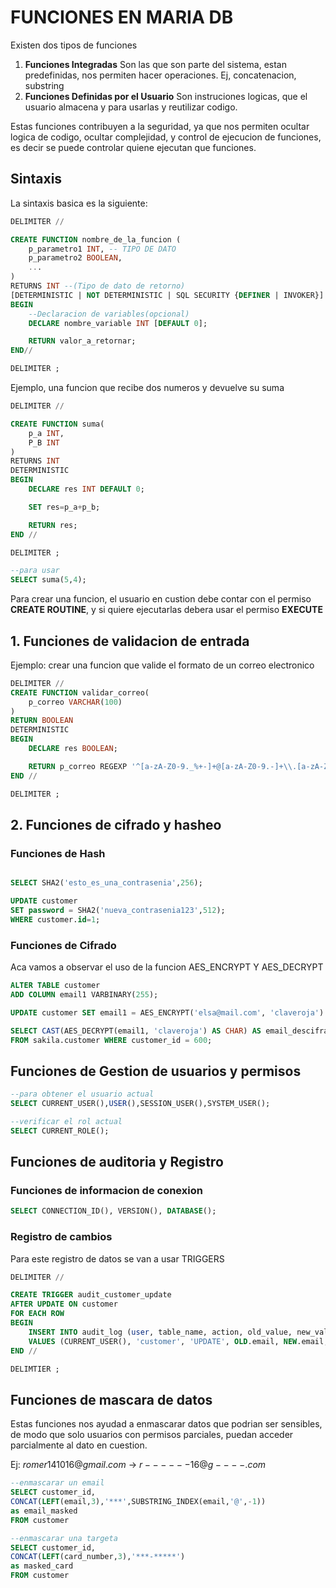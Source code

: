 # FUNCIONES EN MARIA DB

Existen dos tipos de funciones

1. **Funciones Integradas**
Son las que son parte del sistema, estan predefinidas, nos permiten hacer operaciones. Ej, concatenacion, substring
2. **Funciones Definidas por el Usuario**
Son instruciones logicas, que el usuario almacena y para usarlas y reutilizar codigo.

Estas funciones contribuyen a la seguridad, ya que nos permiten ocultar logica de codigo, ocultar complejidad, y control de ejecucion de funciones, es decir se puede controlar quiene ejecutan que funciones.

## Sintaxis

La sintaxis basica es la siguiente:

```sql
DELIMITER //
```

```sql
CREATE FUNCTION nombre_de_la_funcion (
    p_parametro1 INT, -- TIPO DE DATO
    p_parametro2 BOOLEAN,
    ...
)
RETURNS INT --(Tipo de dato de retorno)
[DETERMINISTIC | NOT DETERMINISTIC | SQL SECURITY {DEFINER | INVOKER}]
BEGIN
    --Declaracion de variables(opcional)
    DECLARE nombre_variable INT [DEFAULT 0];

    RETURN valor_a_retornar;
END//
```

```sql
DELIMITER ;
```

Ejemplo, una funcion que recibe dos numeros y devuelve su suma

```sql
DELIMITER //

CREATE FUNCTION suma(
    p_a INT,
    P_B INT
)
RETURNS INT
DETERMINISTIC
BEGIN
    DECLARE res INT DEFAULT 0;

    SET res=p_a+p_b;

    RETURN res;
END //

DELIMITER ;
```

```sql
--para usar
SELECT suma(5,4);
```

Para crear una funcion, el usuario en custion debe contar con el permiso **CREATE ROUTINE**, y si quiere ejecutarlas debera usar el permiso **EXECUTE**

## 1. Funciones de validacion de entrada

Ejemplo: crear una funcion que valide el formato de un correo electronico

```sql
DELIMITER //
CREATE FUNCTION validar_correo(
    p_correo VARCHAR(100)
)
RETURN BOOLEAN
DETERMINISTIC
BEGIN
    DECLARE res BOOLEAN;

    RETURN p_correo REGEXP '^[a-zA-Z0-9._%+-]+@[a-zA-Z0-9.-]+\\.[a-zA-Z]{2,}$';
END //

DELIMITER ;

```

## 2. Funciones de cifrado y hasheo

### Funciones de Hash

```sql

SELECT SHA2('esto_es_una_contrasenia',256);

UPDATE customer 
SET password = SHA2('nueva_contrasenia123',512);
WHERE customer.id=1;

```

### Funciones de Cifrado

Aca vamos a observar el uso de la funcion AES_ENCRYPT Y AES_DECRYPT

```sql
ALTER TABLE customer
ADD COLUMN email1 VARBINARY(255);

UPDATE customer SET email1 = AES_ENCRYPT('elsa@mail.com', 'claveroja') WHERE customer_id = 600;

SELECT CAST(AES_DECRYPT(email1, 'claveroja') AS CHAR) AS email_descifrado
FROM sakila.customer WHERE customer_id = 600;
```

## Funciones de Gestion de usuarios y permisos

```sql
--para obtener el usuario actual
SELECT CURRENT_USER(),USER(),SESSION_USER(),SYSTEM_USER();

--verificar el rol actual
SELECT CURRENT_ROLE();
```

## Funciones de auditoria y Registro

### Funciones de informacion de conexion

```sql
SELECT CONNECTION_ID(), VERSION(), DATABASE();
```

### Registro de cambios
Para este registro de datos se van a usar TRIGGERS

```SQL
DELIMITER //

CREATE TRIGGER audit_customer_update
AFTER UPDATE ON customer
FOR EACH ROW
BEGIN
    INSERT INTO audit_log (user, table_name, action, old_value, new_value, change_date)
    VALUES (CURRENT_USER(), 'customer', 'UPDATE', OLD.email, NEW.email, NOW());
END //

DELIMTIER ;

```

## Funciones de mascara de datos

Estas funciones nos ayudad a enmascarar datos que podrian ser sensibles, de modo que solo usuarios con permisos parciales, puedan acceder parcialmente al dato en cuestion.

Ej: $romer141016@gmail.com$ -> $r------16@g----.com$

```sql
--enmascarar un email
SELECT customer_id,
CONCAT(LEFT(email,3),'***',SUBSTRING_INDEX(email,'@',-1))
as email_masked
FROM customer

--enmascarar una targeta
SELECT customer_id,
CONCAT(LEFT(card_number,3),'***-*****')
as masked_card
FROM customer
```
